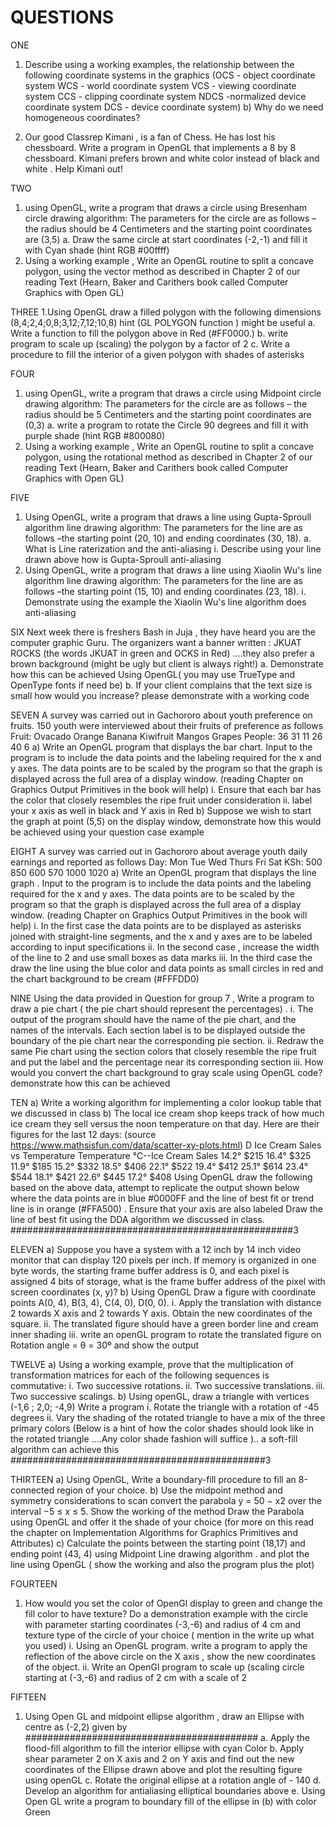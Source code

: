 # QUESTIONS
ONE
1. Describe using a working examples, the relationship between the following coordinate systems in the graphics (OCS - object coordinate system WCS - world coordinate system VCS - viewing coordinate system CCS - clipping coordinate system NDCS -normalized device coordinate system DCS - device coordinate system)
b) Why do we need homogeneous coordinates?

2. Our good Classrep Kimani , is a fan of Chess. He has lost his chessboard. Write a program in OpenGL that implements a 8 by 8 chessboard. Kimani prefers brown and white color instead of black and white . Help Kimani out!

TWO
1. using OpenGL, write a program that draws a circle using Bresenham circle drawing algorithm: The parameters for the circle are as follows – the radius should be 4 Centimeters and the starting point coordinates are (3,5)
a. Draw the same circle at start coordinates (-2,-1) and fill it with Cyan shade (hint RGB #00ffff)
2. Using a working example , Write an OpenGL routine to split a concave polygon, using the vector method as described in Chapter 2 of our reading Text (Hearn, Baker and Carithers book called Computer Graphics with Open GL)

THREE
1.Using OpenGL draw a filled polygon with the following dimensions (8,4;2,4;0,8;3,12;7,12;10,8) hint (GL POLYGON function ) might be useful
a. Write a function to fill the polygon above in Red (#FF0000.)
b. write program to scale up (scaling) the polygon by a factor of 2
c. Write a procedure to fill the interior of a given polygon with shades of asterisks

FOUR
1. using OpenGL, write a program that draws a circle using Midpoint circle drawing algorithm: The parameters for the circle are as follows – the radius should be 5 Centimeters and the starting point coordinates are (0,3)
a. write a program to rotate the Circle 90 degrees and fill it with purple shade (hint RGB #800080)
2. Using a working example , Write an OpenGL routine to split a concave polygon, using the rotational method as described in Chapter 2 of our reading Text (Hearn, Baker and Carithers book called Computer Graphics with Open GL)

FIVE
1. Using OpenGL, write a program that draws a line using Gupta-Sproull algorithm line drawing algorithm: The parameters for the line are as follows –the starting point (20, 10) and ending coordinates (30, 18).
a. What is Line raterization and the anti-aliasing
i. Describe using your line drawn above how is Gupta-Sproull anti-aliasing
2. Using OpenGL, write a program that draws a line using Xiaolin Wu's line algorithm line drawing algorithm: The parameters for the line are as follows –the starting point (15, 10) and ending coordinates (23, 18).
i. Demonstrate using the example the Xiaolin Wu's line algorithm does anti-aliasing

SIX
Next week there is freshers Bash in Juja , they have heard you are the computer graphic Guru. The organizers want a banner written : JKUAT ROCKS (the words JKUAT in green and OCKS in Red) ….they also prefer a brown background (might be ugly but client is always right!)
a. Demonstrate how this can be achieved Using OpenGL( you may use TrueType and OpenType fonts if need be)
b. If your client complains that the text size is small how would you increase? please demonstrate with a working code

SEVEN
A survey was carried out in Gachororo about youth preference on fruits. 150 youth were interviewed about their fruits of preference as follows 
Fruit: Ovacado Orange Banana Kiwifruit Mangos Grapes 
People: 36 31 11 26 40 6
a) Write an OpenGL program that displays the bar chart. Input to the program is to include the data points and the labeling required for the x and y axes. The data points are to be scaled by the program so that the graph is displayed across the full area of a display window. (reading Chapter on Graphics Output Primitives in the book will help)
i. Ensure that each bar has the color that closely resembles the ripe fruit under consideration
ii. label your x axis as well in black and Y axis in Red
b) Suppose we wish to start the graph at point (5,5) on the display window, demonstrate how this would be achieved using your question case example

EIGHT
A survey was carried out in Gachororo about average youth daily earnings and reported as follows 
Day: Mon Tue Wed Thurs Fri Sat 
KSh: 500 850 600 570 1000 1020
a) Write an OpenGL program that displays the line graph . Input to the program is to include the data points and the labeling required for the x and y axes. The data points are to be scaled by the program so that the graph is displayed across the full area of a display window. (reading Chapter on Graphics Output Primitives in the book will help)
i. In the first case the data points are to be displayed as asterisks joined with straight-line segments, and the x and y axes are to be labeled according to input specifications
ii. In the second case , increase the width of the line to 2 and use small boxes as data marks
iii. In the third case the draw the line using the blue color and data points as small circles in red and the chart background to be cream (#FFFDD0)

NINE
Using the data provided in Question for group 7 , Write a program to draw a pie chart ( the pie chart should represent the percentages) .
i. The output of the program should have the name of the pie chart, and the names of the intervals. Each section label is to be displayed outside the boundary of the pie chart near the corresponding pie section.
ii. Redraw the same Pie chart using the section colors that closely resemble the ripe fruit and put the label and the percentage near its corresponding section
iii. How would you convert the chart background to gray scale using OpenGL code? demonstrate how this can be achieved

TEN
a) Write a working algorithm for implementing a color lookup table that we discussed in class
b) The local ice cream shop keeps track of how much ice cream they sell versus the noon temperature on that day. Here are their figures for the last 12 days: (source https://www.mathsisfun.com/data/scatter-xy-plots.html) D
Ice Cream Sales vs Temperature
Temperature °C--Ice Cream Sales
14.2°       $215
16.4°       $325
11.9°       $185
15.2°       $332
18.5°       $406
22.1°       $522
19.4°       $412
25.1°       $614
23.4°       $544
18.1°       $421
22.6°       $445
17.2°       $408
Using OpenGL draw the following based on the above data, attempt to replicate the output shown below where the data points are in blue #0000FF and the line of best fit or trend line is in orange (#FFA500) . Ensure that your axis are also labeled
Draw the line of best fit using the DDA algorithm we discussed in class.
###################################################3

ELEVEN
a) Suppose you have a system with a 12 inch by 14 inch video monitor that can display 120 pixels per inch. If memory is organized in one byte words, the starting frame buffer address is 0, and each pixel is assigned 4 bits of storage, what is the frame buffer address of the pixel with screen coordinates (x, y)?
b) Using OpenGL Draw a figure with coordinate points A(0, 4), B(3, 4), C(4, 0), D(0, 0).
i. Apply the translation with distance 2 towards X axis and 2 towards Y axis. Obtain the new coordinates of the square.
ii. The translated figure should have a green border line and cream inner shading
iii. write an openGL program to rotate the translated figure on Rotation angle = θ = 30º and show the output

TWELVE
a) Using a working example, prove that the multiplication of transformation matrices for each of the following sequences is commutative:
i. Two successive rotations.
ii. Two successive translations.
iii. Two successive scalings.
b) Using openGL, draw a triangle with vertices (-1,6 ; 2,0; -4,9)
Write a program
i. Rotate the triangle with a rotation of -45 degrees
ii. Vary the shading of the rotated triangle to have a mix of the three primary colors (Below is a hint of
how the color shades should look like in the rotated triangle ….Any color shade fashion will suffice ).. a soft-fill algorithm can achieve this ##############################################3

THIRTEEN
a) Using OpenGL, Write a boundary-fill procedure to fill an 8-connected region of your choice.
b) Use the midpoint method and symmetry considerations to scan convert the parabola
y = 50 − x2
over the interval −5 ≤ x ≤ 5.
Show the working of the method
Draw the Parabola using OpenGL and offer it the shade of your choice
(for more on this read the chapter on Implementation Algorithms for Graphics Primitives and Attributes)
c) Calculate the points between the starting point (18,17) and ending point (43, 4) using Midpoint Line drawing algorithm .
and plot the line using OpenGL ( show the working and also the program plus the plot)

FOURTEEN
1. How would you set the color of OpenGl display to green and change the fill color to have texture? Do a demonstration example with the circle with parameter starting coordinates (-3,-6) and radius of 4 cm and texture type of the circle of your choice ( mention in the write up what you used)
i. Using an OpenGL program. write a program to apply the reflection of the above circle on the X axis , show the new coordinates of the object.
ii. Write an OpenGl program to scale up (scaling circle starting at (-3,-6) and radius of 2 cm with a scale of 2

FIFTEEN
1. Using Open GL and midpoint ellipse algorithm , draw an Ellipse with centre as (-2,2) given by
##########################################
a. Apply the flood-fill algorithm to fill the interior ellipse with cyan Color
b. Apply shear parameter 2 on X axis and 2 on Y axis and find out the new coordinates of the Ellipse drawn above and plot the resulting figure using openGL
c. Rotate the original ellipse at a rotation angle of - 140
d. Develop an algorithm for antialiasing elliptical boundaries above
e. Using Open GL write a program to boundary fill of the ellipse in (b) with color Green
